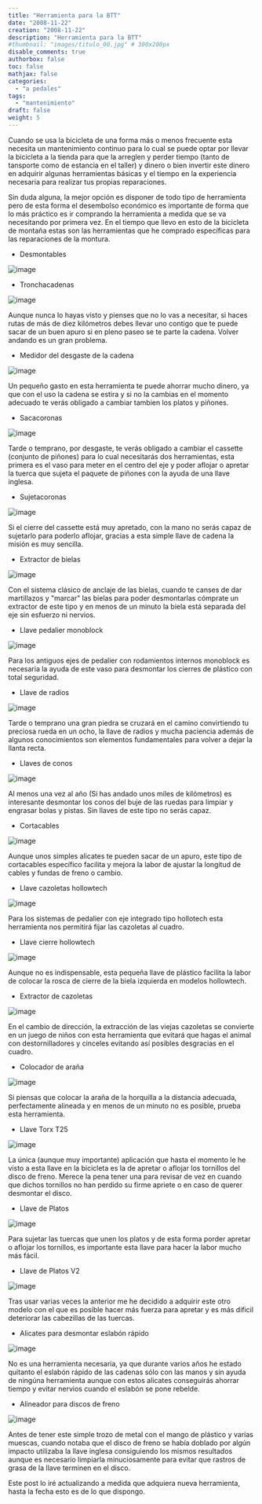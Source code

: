 ```yaml
---
title: "Herramienta para la BTT"
date: "2008-11-22"
creation: "2008-11-22"
description: "Herramienta para la BTT"
#thumbnail: "images/titulo_00.jpg" # 300x200px
disable_comments: true
authorbox: false
toc: false
mathjax: false
categories:
  - "a pedales"
tags:
  - "mantenimiento"
draft: false
weight: 5
---
```


Cuando se usa la bicicleta de una forma más o menos frecuente esta necesita un mantenimiento continuo para lo cual se puede optar por llevar la bicicleta a la tienda para que la arreglen y perder tiempo (tanto de tansporte como de estancia en el taller) y dinero o bien invertir este dinero en adquirir algunas herramientas básicas y el tiempo en la experiencia necesaria para realizar tus propias reparaciones.

Sin duda alguna, la mejor opción es disponer de todo tipo de herramienta pero de esta forma el desembolso económico es importante de forma que lo más práctico es ir comprando la herramienta a medida que se va necesitando por primera vez. En el tiempo que llevo en esto de la bicicleta de montaña estas son las herramientas que he comprado específicas para las reparaciones de la montura.

* Desmontables

![image][01]

* Tronchacadenas

![image][02]

Aunque nunca lo hayas visto y pienses que no lo vas a necesitar, si haces rutas de más de diez kilómetros debes llevar uno contigo que te puede sacar de un buen apuro si en pleno paseo se te parte la cadena. Volver andando es un gran problema.

* Medidor del desgaste de la cadena

![image][03]

Un pequeño gasto en esta herramienta te puede ahorrar mucho dinero, ya que con el uso la cadena se estira y si no la cambias en el momento adecuado te verás obligado a cambiar tambien los platos y piñones.

* Sacacoronas

![image][04]

Tarde o temprano, por desgaste, te verás obligado a cambiar el cassette (conjunto de piñones) para lo cual necesitarás dos herramientas, esta primera es el vaso para meter en el centro del eje y poder aflojar o apretar la tuerca que sujeta el paquete de piñones con la ayuda de una llave inglesa.

* Sujetacoronas

![image][05]

Si el cierre del cassette está muy apretado, con la mano no serás capaz de sujetarlo para poderlo aflojar, gracias a esta simple llave de cadena la misión es muy sencilla.

* Extractor de bielas

![image][06]

Con el sistema clásico de anclaje de las bielas, cuando te canses de dar martillazos y "marcar" las bielas para poder desmontarlas cómprate un extractor de este tipo y en menos de un minuto la biela está separada del eje sin esfuerzo ni nervios.

* Llave pedalier monoblock

![image][07]

Para los antiguos ejes de pedalier con rodamientos internos monoblock es necesaria la ayuda de este vaso para desmontar los cierres de plástico con total seguridad.

* Llave de radios

![image][08]

Tarde o temprano una gran piedra se cruzará en el camino convirtiendo tu preciosa rueda en un ocho, la llave de radios y mucha paciencia además de algunos conocimientos son elementos fundamentales para volver a dejar la llanta recta.

* Llaves de conos

![image][09]

Al menos una vez al año (Si has andado unos miles de kilómetros) es interesante desmontar los conos del buje de las ruedas para limpiar y engrasar bolas y pistas. Sin llaves de este tipo no serás capaz.

* Cortacables

![image][10]

Aunque unos simples alicates te pueden sacar de un apuro, este tipo de cortacables específico facilita y mejora la labor de ajustar la longitud de cables y fundas de freno o cambio.

* Llave cazoletas hollowtech

![image][11]

Para los sistemas de pedalier con eje integrado tipo hollotech esta herramienta nos permitirá fijar las cazoletas al cuadro.

* Llave cierre hollowtech

![image][12]

Aunque no es indispensable, esta pequeña llave de plástico facilita la labor de colocar la rosca de cierre de la biela izquierda en modelos hollowtech.

* Extractor de cazoletas

![image][13]

En el cambio de dirección, la extracción de las viejas cazoletas se convierte en un juego de niños con esta herramienta que evitará que hagas el animal con destornilladores y cinceles evitando así posibles desgracias en el cuadro.

* Colocador de araña

![image][14]

Si piensas que colocar la araña de la horquilla a la distancia adecuada, perfectamente alineada y en menos de un minuto no es posible, prueba esta herramienta.

* Llave Torx T25
  
![image][15]

La única (aunque muy importante) aplicación que hasta el momento le he visto a esta llave en la bicicleta es la de apretar o aflojar los tornillos del disco de freno. Merece la pena tener una para revisar de vez en cuando que dichos tornillos no han perdido su firme apriete o en caso de querer desmontar el disco.

* Llave de Platos
  
![image][16]
  
Para sujetar las tuercas que unen los platos y de esta forma porder apretar o aflojar los tornillos, es importante esta llave para hacer la labor mucho más fácil.

* Llave de Platos V2
  
![image][17]
  
Tras usar varias veces la anterior me he decidido a adquirir este otro modelo con el que es posible hacer más fuerza para apretar y es más dificil deteriorar las cabezillas de las tuercas.

* Alicates para desmontar eslabón rápido
  
![image][18]
  
No es una herramienta necesaria, ya que durante varios años he estado quitanto el eslabón rápido de las cadenas sólo con las manos y sin ayuda de ningúna herramienta aunque con estos alicates conseguirás ahorrar tiempo y evitar nervios cuando el eslabón se pone rebelde.

* Alineador para discos de freno
  
![image][19]
  
Antes de tener este simple trozo de metal con el mango de plástico y varias muescas, cuando notaba que el disco de freno se había doblado por algún impacto utilizaba la llave inglesa consiguiendo los mismos resultados aunque es necesario limpiarla minuciosamente para evitar que rastros de grasa de la llave terminen en el disco.

Este post lo iré actualizando a medida que adquiera nueva herramienta, hasta la fecha esto es de lo que dispongo.

[01]: /images/20081122_desmontables.jpg
[02]: /images/20081122_tronchacadenas.jpg
[03]: /images/20081122_midecadena.jpg
[04]: /images/20081122_sacapinones.jpg
[05]: /images/20081122_sujetacoronas.jpg
[06]: /images/20081122_extractor-bielas.jpg
[07]: /images/20081122_pedalier-monoblock.jpg
[08]: /images/20081122_llave-radios.jpg
[09]: /images/20081122_llaves-conos.jpg
[10]: /images/20081122_cortacables.jpg
[11]: /images/20081122_cazoletas-hollowtech.jpg
[12]: /images/20081122_cierre-hollowtech.jpg
[13]: /images/20081122_saca-cazoletas.jpg
[14]: /images/20081122_coloca-arana.jpg
[15]: /images/20081202_llave_torx.jpg
[16]: /images/20090103_llave_platos.jpg
[17]: /images/20110719_chainring_nut_wrench.jpg
[18]: /images/20110719_alicates_link.jpg
[19]: /images/20110719_discstraight_rotor.jpg